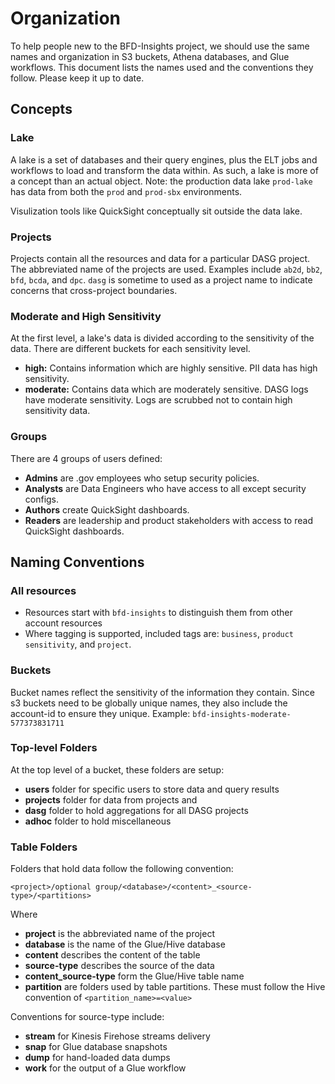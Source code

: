 # Organization

To help people new to the BFD-Insights project, we should use the same names and organization in S3 buckets, Athena databases, and Glue workflows. 
This document lists the names used and the conventions they follow. Please keep it up to date. 

## Concepts

### Lake

A lake is a set of databases and their query engines, plus the ELT jobs and workflows to load and transform the data within. As such, a lake is more of a concept than an actual object. Note: the production data lake `prod-lake` has data from both the `prod` and `prod-sbx` environments. 

Visulization tools like QuickSight conceptually sit outside the data lake. 

### Projects 
Projects contain all the resources and data for a particular DASG project. The abbreviated name of the projects are used. Examples include `ab2d`, `bb2`, `bfd`, `bcda`, and `dpc`. `dasg` is sometime to used as a project name to indicate concerns that cross-project boundaries. 

### Moderate and High Sensitivity
At the first level, a lake's data is divided according to the sensitivity of the data. There are different buckets for each sensitivity level. 

- **high:** Contains information which are highly sensitive. PII data has high sensitivity. 
- **moderate:** Contains data which are moderately sensitive. DASG logs have moderate sensitivity. Logs are scrubbed not to contain high sensitivity data. 

### Groups 
There are 4 groups of users defined: 
- **Admins** are .gov employees who setup security policies.
- **Analysts** are Data Engineers who
have access to all except security configs.
- **Authors** create QuickSight dashboards.
- **Readers** are leadership and product stakeholders with access to read QuickSight dashboards. 

## Naming Conventions

### All resources

- Resources start with `bfd-insights` to distinguish them from other account resources
- Where tagging is supported, included tags are: `business`, 
`product` `sensitivity`, and `project`.  

### Buckets
Bucket names reflect the sensitivity of the information they contain. Since s3 buckets need to be globally unique names, they also include the account-id to ensure they unique. Example: `bfd-insights-moderate-577373831711`

### Top-level Folders
At the top level of a bucket, these folders are setup:

- **users** folder for specific users to store data and query results
- **projects** folder for data from projects and 
- **dasg** folder to hold aggregations for all DASG projects
- **adhoc** folder to hold miscellaneous 

### Table Folders

Folders that hold data follow the following convention: 
```
<project>/optional group/<database>/<content>_<source-type>/<partitions>
```
Where
- **project** is the abbreviated name of the project
- **database** is the name of the Glue/Hive database 
- **content** describes the content of the table
- **source-type** describes the source of the data
- **content_source-type** form the Glue/Hive table name 
- **partition** are folders used by table partitions. These must follow the Hive convention of `<partition_name>=<value>`

Conventions for source-type include:

- **stream** for Kinesis Firehose streams delivery
- **snap** for Glue database snapshots
- **dump** for hand-loaded data dumps
- **work** for the output of a Glue workflow 
